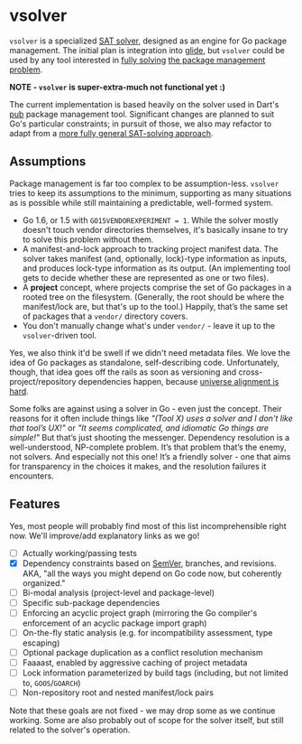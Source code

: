 # vsolver

`vsolver` is a specialized [SAT
solver](https://www.wikiwand.com/en/Boolean_satisfiability_problem), designed
as an engine for Go package management. The initial plan is integration into
[glide](https://github.com/Masterminds/glide), but `vsolver` could be used by
any tool interested in [fully solving](www.mancoosi.org/edos/manager/) [the
package management
problem](https://medium.com/@sdboyer/so-you-want-to-write-a-package-manager-4ae9c17d9527).

**NOTE - `vsolver` is super-extra-much not functional yet :)**

The current implementation is based heavily on the solver used in
Dart's
[pub](https://github.com/dart-lang/pub/tree/master/lib/src/solver)
package management tool. Significant changes are planned to suit Go's
particular constraints; in pursuit of those, we also may refactor to
adapt from a
[more fully general SAT-solving approach](https://github.com/openSUSE/libsolv).

## Assumptions

Package management is far too complex to be assumption-less. `vsolver`
tries to keep its assumptions to the minimum, supporting as many
situations as is possible while still maintaining a predictable,
well-formed system.

* Go 1.6, or 1.5 with `GO15VENDOREXPERIMENT = 1`. While the solver
  mostly doesn't touch vendor directories themselves, it's basically
  insane to try to solve this problem without them.
* A manifest-and-lock approach to tracking project manifest data. The
  solver takes manifest (and, optionally, lock)-type information as
  inputs, and produces lock-type information as its output. (An
  implementing tool gets to decide whether these are represented as
  one or two files).
* A **project** concept, where projects comprise the set of Go packages in a
  rooted tree on the filesystem. (Generally, the root should be where the
  manifest/lock are, but that's up to the tool.) Happily, that’s the same set
  of packages that a `vendor/` directory covers.
* You don't manually change what's under `vendor/` - leave it up to
  the `vsolver`-driven tool.

Yes, we also think it'd be swell if we didn't need metadata files. We
love the idea of Go packages as standalone, self-describing
code. Unfortunately, though, that idea goes off the rails as soon as
versioning and cross-project/repository dependencies happen, because
[universe alignment is hard](https://medium.com/@sdboyer/so-you-want-to-write-a-package-manager-4ae9c17d9527).

Some folks are against using a solver in Go - even just the concept. Their
reasons for it often include things like *"(Tool X) uses a solver and I don't
like that tool’s UX!"* or *"It seems complicated, and idiomatic Go things are
simple!"* But that’s just shooting the messenger. Dependency resolution is a
well-understood, NP-complete problem. It’s that problem that’s the enemy, not solvers.
And especially not this one! It’s a friendly solver - one that aims for
transparency in the choices it makes, and the resolution failures it
encounters.

## Features

Yes, most people will probably find most of this list incomprehensible
right now. We'll improve/add explanatory links as we go!

* [ ] Actually working/passing tests
* [x] Dependency constraints based on [SemVer](http://semver.org/),
      branches, and revisions. AKA, "all the ways you might depend on
      Go code now, but coherently organized."
* [ ] Bi-modal analysis (project-level and package-level)
* [ ] Specific sub-package dependencies
* [ ] Enforcing an acyclic project graph (mirroring the Go compiler's
      enforcement of an acyclic package import graph)
* [ ] On-the-fly static analysis (e.g. for incompatibility assessment,
      type escaping)
* [ ] Optional package duplication as a conflict resolution mechanism
* [ ] Faaaast, enabled by aggressive caching of project metadata
* [ ] Lock information parameterized by build tags (including, but not
      limited to, `GOOS`/`GOARCH`)
* [ ] Non-repository root and nested manifest/lock pairs

Note that these goals are not fixed - we may drop some as we continue
working. Some are also probably out of scope for the solver itself,
but still related to the solver's operation.
